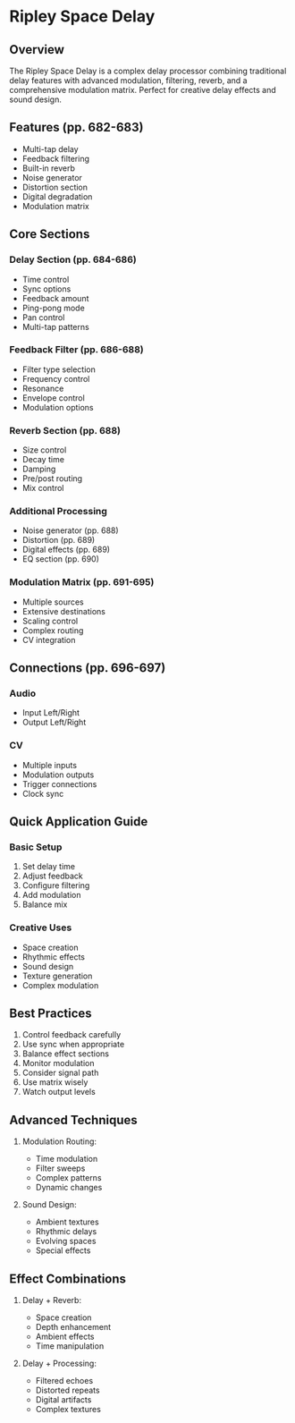# Ripley Space Delay

## Overview
The Ripley Space Delay is a complex delay processor combining traditional delay features with advanced modulation, filtering, reverb, and a comprehensive modulation matrix. Perfect for creative delay effects and sound design.

## Features (pp. 682-683)
- Multi-tap delay
- Feedback filtering
- Built-in reverb
- Noise generator
- Distortion section
- Digital degradation
- Modulation matrix

## Core Sections

### Delay Section (pp. 684-686)
- Time control
- Sync options
- Feedback amount
- Ping-pong mode
- Pan control
- Multi-tap patterns

### Feedback Filter (pp. 686-688)
- Filter type selection
- Frequency control
- Resonance
- Envelope control
- Modulation options

### Reverb Section (pp. 688)
- Size control
- Decay time
- Damping
- Pre/post routing
- Mix control

### Additional Processing
- Noise generator (pp. 688)
- Distortion (pp. 689)
- Digital effects (pp. 689)
- EQ section (pp. 690)

### Modulation Matrix (pp. 691-695)
- Multiple sources
- Extensive destinations
- Scaling control
- Complex routing
- CV integration

## Connections (pp. 696-697)

### Audio
- Input Left/Right
- Output Left/Right

### CV
- Multiple inputs
- Modulation outputs
- Trigger connections
- Clock sync

## Quick Application Guide

### Basic Setup
1. Set delay time
2. Adjust feedback
3. Configure filtering
4. Add modulation
5. Balance mix

### Creative Uses
- Space creation
- Rhythmic effects
- Sound design
- Texture generation
- Complex modulation

## Best Practices
1. Control feedback carefully
2. Use sync when appropriate
3. Balance effect sections
4. Monitor modulation
5. Consider signal path
6. Use matrix wisely
7. Watch output levels

## Advanced Techniques
1. Modulation Routing:
   - Time modulation
   - Filter sweeps
   - Complex patterns
   - Dynamic changes

2. Sound Design:
   - Ambient textures
   - Rhythmic delays
   - Evolving spaces
   - Special effects

## Effect Combinations
1. Delay + Reverb:
   - Space creation
   - Depth enhancement
   - Ambient effects
   - Time manipulation

2. Delay + Processing:
   - Filtered echoes
   - Distorted repeats
   - Digital artifacts
   - Complex textures 